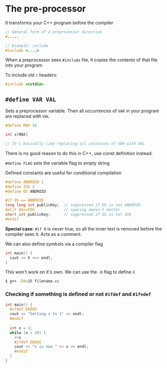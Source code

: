 # The pre-processor

It transforms your C++ program before the compiler

```c++
// General form of a preprocessor directive
#.....

// Example: include
#include <....>
```

When a preprocessor sees `#include` file, it copies the contents of that file into your program

To include old `c` headers:

```c++
#include <cstdio>
```

## `#define VAR VAL`

Sets a preprocessor variable. Then all occurrences of `VAR` in your program are replaced with `VAL`

```c++
#define MAX 10

int x[MAX]

// It's basically like replacing all instances of VAR with VAL
```

There is no good reason to do this in C++, use const definition instead.

`#define FLAG` sets the variable flag to empty string

Defined constants are useful for conditional compilation

```c++
#define ANDROID 1
#define IOS 2
#define OS ANDROID

#if OS == ANDROID
long long int publicKey;  // suppressed if OS is not ANDROID
#elif OS==IOS             // spacing doesn't matter
short int publicKey;      // suppressed if OS is not IOS
#endif
```

**Special case**: `#if 0` is never true, so all the inner text is removed before the compiler sees it. Acts as a comment.

We can also define symbols via a compiler flag

```c++
int main() {
  cout << X <<< endl;
}
```

This won't work on it's own. We can use the `-D` flag to define `X`

```bash
$ g++ -DX=15 filename.cc
```

### Checking if something is defined or not `#ifdef` and `#ifndef`

```c++
int main() {
  #ifdef DEBUG
  cout << "Setting x to 1" << endl;
  #endif
  
  int x = 1;
  while (x < 10) {
    ++x
    #ifdef DEBUG
    cout << "x is now " << x << endl;
    #endif
  }
}
```
